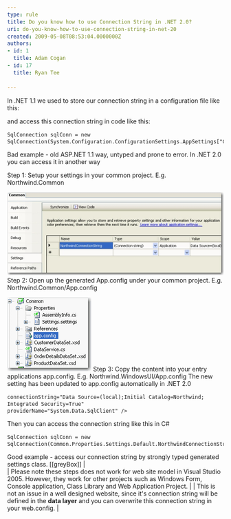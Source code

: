 ```yaml
---
type: rule
title: Do you know how to use Connection String in .NET 2.0?
uri: do-you-know-how-to-use-connection-string-in-net-20
created: 2009-05-08T08:53:04.0000000Z
authors:
- id: 1
  title: Adam Cogan
- id: 17
  title: Ryan Tee

---
```


In .NET 1.1 we used to store our connection string in a configuration file like this: <br> 


and access this connection string in code like this:


```
SqlConnection sqlConn = new SqlConnection(System.Configuration.ConfigurationSettings.AppSettings["ConnectionString"]);
```

Bad example - old ASP.NET 1.1 way, untyped and prone to error. 
In .NET 2.0 you can access it in another way

Step 1: Setup your settings in your common project. E.g. Northwind.Common

![Settings in Project Properties](ConnStringNET2_Settings.jpg)
Step 2: Open up the generated App.config under your common project. E.g. Northwind.Common/App.config

![Auto generated app.config](ConnStringNET2_CommonApp.GIF)
Step 3: Copy the content into your entry applications app.config. E.g. Northwind.WindowsUI/App.config The new setting has been updated to app.config automatically in .NET 2.0


```
connectionString="Data Source=(local);Initial Catalog=Northwind;              Integrated Security=True"              providerName="System.Data.SqlClient" />
```


Then you can access the connection string like this in C#


```
SqlConnection sqlConn = new SqlConnection(Common.Properties.Settings.Default.NorthwindConnectionString);
```

Good example - access our connection string by strongly typed generated settings class. 
[[greyBox]]
|  <br>
| Please note these steps does not work for web site model in Visual Studio 2005. However, they work for other projects such as Windows Form, Console application, Class Library and Web Application Project.
| 
| This is not an issue in a well designed website, since it's connection string will be defined in the  **data layer** and you can overwrite this connection string in your web.config.
| <br>
